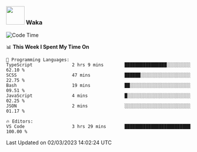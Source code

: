 ### <img src="https://media.giphy.com/media/VgCDAzcKvsR6OM0uWg/giphy.gif" width="50"> Waka

  <!--START_SECTION:waka-->
![Code Time](http://img.shields.io/badge/Code%20Time-1%2C294%20hrs%2012%20mins-blue)

📊 **This Week I Spent My Time On** 

```text
💬 Programming Languages: 
TypeScript               2 hrs 9 mins        ████████████████░░░░░░░░░   62.10 % 
SCSS                     47 mins             ██████░░░░░░░░░░░░░░░░░░░   22.75 % 
Bash                     19 mins             ██░░░░░░░░░░░░░░░░░░░░░░░   09.51 % 
JavaScript               4 mins              █░░░░░░░░░░░░░░░░░░░░░░░░   02.25 % 
JSON                     2 mins              ░░░░░░░░░░░░░░░░░░░░░░░░░   01.17 % 

🔥 Editors: 
VS Code                  3 hrs 29 mins       █████████████████████████   100.00 % 
```


 Last Updated on 02/03/2023 14:02:24 UTC
<!--END_SECTION:waka-->
